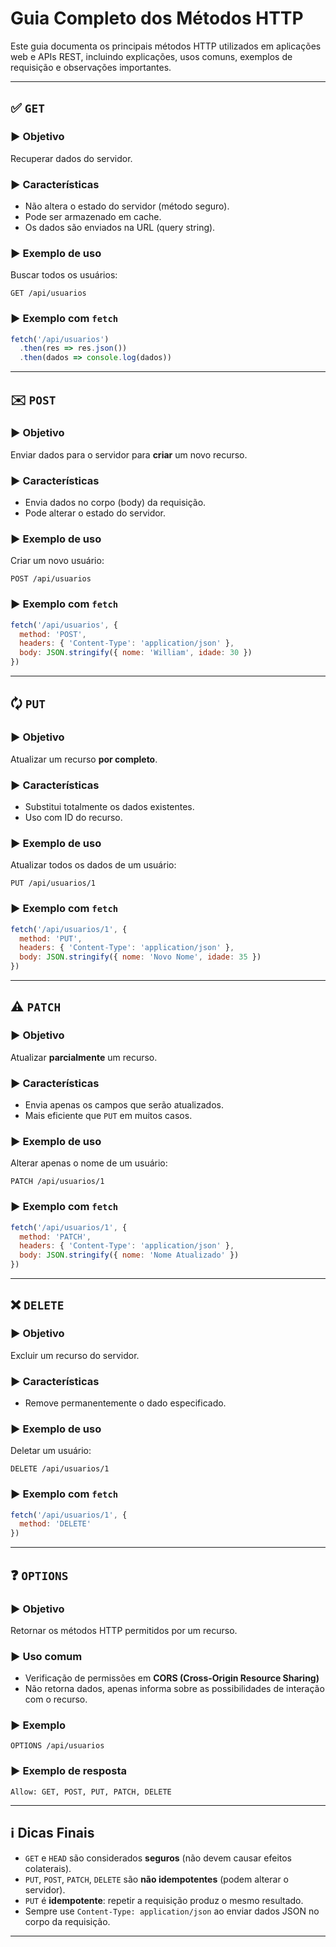 # Guia Completo dos Métodos HTTP

Este guia documenta os principais métodos HTTP utilizados em aplicações web e APIs REST, incluindo explicações, usos comuns, exemplos de requisição e observações importantes.

---

## ✅ `GET`

### ► Objetivo

Recuperar dados do servidor.

### ► Características

- Não altera o estado do servidor (método seguro).
- Pode ser armazenado em cache.
- Os dados são enviados na URL (query string).

### ► Exemplo de uso

Buscar todos os usuários:

```http
GET /api/usuarios
```

### ► Exemplo com `fetch`

```js
fetch('/api/usuarios')
  .then(res => res.json())
  .then(dados => console.log(dados))
```

---

## ✉️ `POST`

### ► Objetivo

Enviar dados para o servidor para **criar** um novo recurso.

### ► Características

- Envia dados no corpo (body) da requisição.
- Pode alterar o estado do servidor.

### ► Exemplo de uso

Criar um novo usuário:

```http
POST /api/usuarios
```

### ► Exemplo com `fetch`

```js
fetch('/api/usuarios', {
  method: 'POST',
  headers: { 'Content-Type': 'application/json' },
  body: JSON.stringify({ nome: 'William', idade: 30 })
})
```

---

## 🗘️ `PUT`

### ► Objetivo

Atualizar um recurso **por completo**.

### ► Características

- Substitui totalmente os dados existentes.
- Uso com ID do recurso.

### ► Exemplo de uso

Atualizar todos os dados de um usuário:

```http
PUT /api/usuarios/1
```

### ► Exemplo com `fetch`

```js
fetch('/api/usuarios/1', {
  method: 'PUT',
  headers: { 'Content-Type': 'application/json' },
  body: JSON.stringify({ nome: 'Novo Nome', idade: 35 })
})
```

---

## ⚠️ `PATCH`

### ► Objetivo

Atualizar **parcialmente** um recurso.

### ► Características

- Envia apenas os campos que serão atualizados.
- Mais eficiente que `PUT` em muitos casos.

### ► Exemplo de uso

Alterar apenas o nome de um usuário:

```http
PATCH /api/usuarios/1
```

### ► Exemplo com `fetch`

```js
fetch('/api/usuarios/1', {
  method: 'PATCH',
  headers: { 'Content-Type': 'application/json' },
  body: JSON.stringify({ nome: 'Nome Atualizado' })
})
```

---

## ❌ `DELETE`

### ► Objetivo

Excluir um recurso do servidor.

### ► Características

- Remove permanentemente o dado especificado.

### ► Exemplo de uso

Deletar um usuário:

```http
DELETE /api/usuarios/1
```

### ► Exemplo com `fetch`

```js
fetch('/api/usuarios/1', {
  method: 'DELETE'
})
```

---

## ❓ `OPTIONS`

### ► Objetivo

Retornar os métodos HTTP permitidos por um recurso.

### ► Uso comum

- Verificação de permissões em **CORS (Cross-Origin Resource Sharing)**
- Não retorna dados, apenas informa sobre as possibilidades de interação com o recurso.

### ► Exemplo

```http
OPTIONS /api/usuarios
```

### ► Exemplo de resposta

```http
Allow: GET, POST, PUT, PATCH, DELETE
```

---

## ℹ️ Dicas Finais

- `GET` e `HEAD` são considerados **seguros** (não devem causar efeitos colaterais).
- `PUT`, `POST`, `PATCH`, `DELETE` são **não idempotentes** (podem alterar o servidor).
- `PUT` é **idempotente**: repetir a requisição produz o mesmo resultado.
- Sempre use `Content-Type: application/json` ao enviar dados JSON no corpo da requisição.

---




